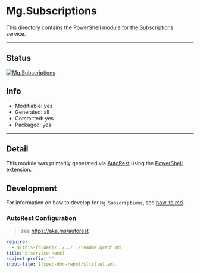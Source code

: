 <!-- region Generated -->
# Mg.Subscriptions
This directory contains the PowerShell module for the Subscriptions service.

---
## Status
[![Mg.Subscriptions](https://img.shields.io/powershellgallery/v/Mg.Subscriptions.svg?style=flat-square&label=Mg.Subscriptions "Mg.Subscriptions")](https://www.powershellgallery.com/packages/Mg.Subscriptions/)

## Info
- Modifiable: yes
- Generated: all
- Committed: yes
- Packaged: yes

---
## Detail
This module was primarily generated via [AutoRest](https://github.com/Azure/autorest) using the [PowerShell](https://github.com/Azure/autorest.powershell) extension.

## Development
For information on how to develop for `Mg.Subscriptions`, see [how-to.md](how-to.md).
<!-- endregion -->

### AutoRest Configuration

> see https://aka.ms/autorest

``` yaml
require:
  - $(this-folder)/../../../readme.graph.md
title: $(service-name)
subject-prefix: ''
input-file: $(spec-doc-repo)/$(title).yml
```
